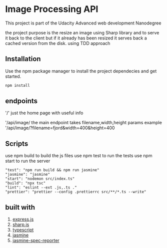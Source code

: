 # Image Processing API

This project is part of the Udacity Advanced web development Nanodegree

the project purpose is the resize an image using Sharp library and to serve it back to the client but if it already has been resized it serves back a cached version from the disk.
using TDD approach  



## Installation

Use the npm package manager to install the project dependecies and get started.

```bash
npm install
```
## endpoints
'/'  just the home page with useful info


'/api/image/   the main endpoint takes filename,width,height params 
example '/api/image/?filename=fjord&width=400&height=400
## Scripts
use npm build to build the js files
use npm test to run the tests
use npm start to run the server
```
"test": "npm run build && npm run jasmine"
"jasmine": "jasmine"
"start": "nodemon src/index.ts"
"build": "npx tsc"
"lint": "eslint --ext .js,.ts ."
"prettier": "prettier --config .prettierrc src/**/*.ts --write"
```

## built with
1. [express.js](https://www.npmjs.com/package/express)
2. [sharp.js](https://www.npmjs.com/package/sharp)
3. [typescript](https://www.npmjs.com/package/typescript)
4. [jasmine](https://www.npmjs.com/package/jasmine)
5. [jasmine-spec-reporter](https://www.npmjs.com/package/jasmine-spec-reporter)




